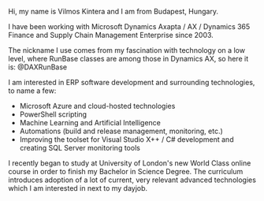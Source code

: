 Hi, my name is Vilmos Kintera and I am from Budapest, Hungary.

I have been working with Microsoft Dynamics Axapta / AX / Dynamics 365 Finance and Supply Chain Management Enterprise since 2003.


The nickname I use comes from my fascination with technology on a low level, where RunBase classes are among those in Dynamics AX, so here it is: @DAXRunBase


I am interested in ERP software development and surrounding technologies, to name a few:
- Microsoft Azure and cloud-hosted technologies
- PowerShell scripting
- Machine Learning and Artificial Intelligence
- Automations (build and release management, monitoring, etc.)
- Improving the toolset for Visual Studio X++ / C# development and creating SQL Server monitoring tools


I recently began to study at University of London's new World Class online course in order to finish my Bachelor in Science Degree. The curriculum introduces adoption of a lot of current, very relevant advanced technologies which I am interested in next to my dayjob.
